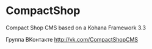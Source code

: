 CompactShop
===========

Compact Shop CMS based on a Kohana Framework 3.3

Группа ВКонтакте http://vk.com/CompactShopCMS
